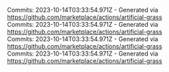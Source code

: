 Commits: 2023-10-14T03:33:54.971Z - Generated via https://github.com/marketplace/actions/artificial-grass
<br>
Commits: 2023-10-14T03:33:54.971Z - Generated via https://github.com/marketplace/actions/artificial-grass
<br>
Commits: 2023-10-14T03:33:54.971Z - Generated via https://github.com/marketplace/actions/artificial-grass
<br>
Commits: 2023-10-14T03:33:54.971Z - Generated via https://github.com/marketplace/actions/artificial-grass
<br>
